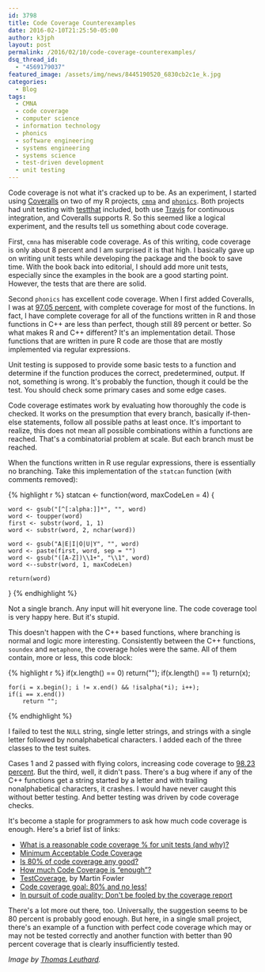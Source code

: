 ```yaml
---
id: 3798
title: Code Coverage Counterexamples
date: 2016-02-10T21:25:50-05:00
author: k3jph
layout: post
permalink: /2016/02/10/code-coverage-counterexamples/
dsq_thread_id:
  - "4569179037"
featured_image: /assets/img/news/8445190520_6830cb2c1e_k.jpg
categories:
  - Blog
tags:
  - CMNA
  - code coverage
  - computer science
  - information technology
  - phonics
  - software engineering
  - systems engineering
  - systems science
  - test-driven development
  - unit testing
---
```

Code coverage is not what it's cracked up to be.  As an experiment, I started using [Coveralls](http://coveralls.io) on two of my R projects, [`cmna`](/cmna) and [`phonics`](/software/phonics).  Both projects had unit testing with [testthat](https://github.com/hadley/testthat) included, both use [Travis](travis-ci.org/howardjp/) for continuous integration, and Coveralls supports R.  So this seemed like a logical experiment, and the results tell us something about code coverage.

First, `cmna` has miserable code coverage.  As of this writing, code coverage is only about 8 percent and I am surprised it is that high.  I basically gave up on writing unit tests while developing the package and the book to save time.  With the book back into editorial, I should add more unit tests, especially since the examples in the book are a good starting point.  However, the tests that are there are solid.

Second `phonics` has excellent code coverage.  When I first added Coveralls, I was at [97.05 percent](https://coveralls.io/builds/5012557), with complete coverage for most of the functions.  In fact, I have complete coverage for all of the functions written in R and those functions in C++ are less than perfect, though still 89 percent or better.  So what makes R and C++ different?  It's an implementation detail.  Those functions that are written in pure R code are those that are mostly implemented via regular expressions.

Unit testing is supposed to provide some basic tests to a function and determine if the function produces the correct, predetermined, output.  If not, something is wrong.  It's probably the function, though it could be the test.  You should check some primary cases and some edge cases.  

Code coverage estimates work by evaluating how thoroughly the code is checked.  It works on the presumption that every branch, basically if-then-else statements, follow all possible paths at least once.  It's important to realize, this does not mean all possible combinations within a functions are reached.  That's a combinatorial problem at scale.  But each branch must be reached.  

When the functions written in R use regular expressions, there is essentially no branching.  Take this implementation of the `statcan` function (with comments removed):

{% highlight r %}
statcan <- function(word, maxCodeLen = 4) {

    word <- gsub("[^[:alpha:]]*", "", word)
    word <- toupper(word)
    first <- substr(word, 1, 1)
    word <- substr(word, 2, nchar(word))

    word <- gsub("A|E|I|O|U|Y", "", word)
    word <- paste(first, word, sep = "")
    word <- gsub("([A-Z])\\1+", "\\1", word)
    word <--substr(word, 1, maxCodeLen)

    return(word)
}
{% endhighlight %}

Not a single branch.  Any input will hit everyone line.  The code coverage tool is very happy here.  But it's stupid.

This doesn't happen with the C++ based functions, where branching is normal and logic more interesting.  Consistently between the C++ functions, `soundex` and `metaphone`, the coverage holes were the same.  All of them contain, more or less, this code block:

{% highlight r %}
    if(x.length() == 0)
        return("");
    if(x.length() == 1)
        return(x);

    for(i = x.begin(); i != x.end() && !isalpha(*i); i++);
    if(i == x.end())
        return "";
{% endhighlight %}

I failed to test the `NULL` string, single letter strings, and strings with a single letter followed by nonalphabetical characters.  I added each of the three classes to the test suites.

Cases 1 and 2 passed with flying colors, increasing code coverage to [98.23 percent](https://coveralls.io/builds/5012991).  But the third, well, it didn't pass.  There's a bug where if any of the C++ functions get a string started by a letter and with trailing nonalphabetical characters, it crashes.  I would have never caught this without better testing.  And better testing was driven by code coverage checks.  

It's become a staple for programmers to ask how much code coverage is enough.  Here's a brief list of links:

* [What is a reasonable code coverage % for unit tests (and why)?](http://stackoverflow.com/questions/90002/what-is-a-reasonable-code-coverage-for-unit-tests-and-why)
* [Minimum Acceptable Code Coverage](http://www.bullseye.com/minimum.html)
* [Is 80% of code coverage any good?](http://www.sonarqube.org/is-80-of-code-coverage-any-good/)
* [How much Code Coverage is “enough”?](http://programmers.stackexchange.com/questions/1380/how-much-code-coverage-is-enough)
* [TestCoverage](http://martinfowler.com/bliki/TestCoverage.html), by Martin Fowler
* [Code coverage goal: 80% and no less!](http://googletesting.blogspot.com/2010/07/code-coverage-goal-80-and-no-less.html)
* [In pursuit of code quality: Don't be fooled by the coverage report](http://googletesting.blogspot.com/2010/07/code-coverage-goal-80-and-no-less.html)

There's a lot more out there, too.  Universally, the suggestion seems to be 80 percent is probably good enough.  But here, in a single small project, there's an example of a function with perfect code coverage which may or may not be tested correctly and another function with better than 90 percent coverage that is clearly insufficiently tested.

_Image by [Thomas Leuthard](https://www.flickr.com/photos/thomasleuthard/8445190520/)._
